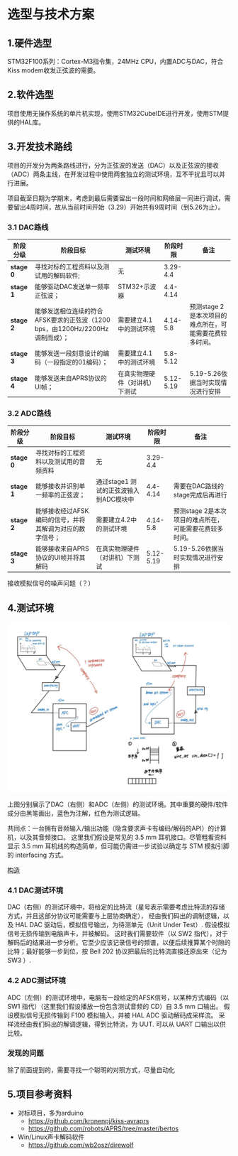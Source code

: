# 选型与技术方案

## 1.硬件选型

STM32F100系列：Cortex-M3指令集，24MHz CPU，内置ADC与DAC，符合Kiss modem收发正弦波的需要。



## 2.软件选型

项目使用无操作系统的单片机实现，使用STM32CubeIDE进行开发，使用STM提供的HAL库。



## 3.开发技术路线

项目的开发分为两条路线进行，分为正弦波的发送（DAC）以及正弦波的接收（ADC）两条主线，在开发过程中使用两套独立的测试环境，互不干扰且可以并行进展。



项目截至日期为学期末，考虑到最后需要留出一段时间和网络层一同进行调试，需要留出4周时间，故从当前时间开始（3.29）开始共有9周时间（到5.26为止）。



### 3.1 DAC路线

| 阶段分级    | 阶段目标                                                     | 测试环境                       | 阶段时限  | 备注                                                    |
| ----------- | ------------------------------------------------------------ | ------------------------------ | --------- | ------------------------------------------------------- |
| **stage 0** | 寻找对标的工程资料以及测试用的解码软件;                      | 无                             | 3.29-4.4  |                                                         |
| **stage 1** | 能够驱动DAC发送单一频率正弦波；                              | STM32+示波器                   | 4.4-4.14  |                                                         |
| **stage 2** | 能够发送相位连续的符合AFSK要求的正弦波（1200 bps，由1200Hz/2200Hz调制而成）； | 需要建立4.1中的测试环境        | 4.14-5.8  | 预测stage 2是本次项目的难点所在，可能需要花费较多时间。 |
| **stage 3** | 能够发送一段刻意设计的编码（一段指定的01编码）；             | 需要建立4.1中的测试环境        | 5.8-5.12  |                                                         |
| **stage 4** | 能够发送来自APRS协议的UI帧；                                 | 在真实物理硬件（对讲机）下测试 | 5.12-5.19 | 5.19-5.26依据当时实现情况进行安排                       |



### 3.2 ADC路线

| 阶段分级    | 阶段目标                                                 | 测试环境                               | 阶段时限  | 备注                                                    |
| ----------- | -------------------------------------------------------- | -------------------------------------- | --------- | ------------------------------------------------------- |
| **stage 0** | 寻找对标的工程资料以及测试用的音频资料                   | 无                                     | 3.29-4.4  |                                                         |
| **stage 1** | 能够接收并识别单一频率的正弦波；                         | 通过stage1 测试的正弦波输入到ADC模块中 | 4.4-4.14  | 需要在DAC路线的stage完成后再进行                        |
| **stage 2** | 能够接收经过AFSK编码的信号，并将其解调为对应的数字信号； | 需要建立4.2中的测试环境                | 4.14-5.8  | 预测stage 2是本次项目的难点所在，可能需要花费较多时间。 |
| **stage 3** | 能够接收来自APRS协议的UI帧并将其解码                     | 在真实物理硬件（对讲机）下测试         | 5.12-5.19 | 5.19-5.26依据当时实现情况进行安排                       |

接收模拟信号的噪声问题（？）





## 4.测试环境

<img src="./img/2.jpg" style="zoom: 67%;" />

上图分别展示了DAC（右侧）和ADC（左侧）的测试环境。其中重要的硬件/软件成分由黑笔画出，蓝色为注解，红色为测试逻辑。

共同点：一台拥有音频输入/输出功能（隐含要求声卡有编码/解码的API）的计算机，以及其音频接口。
这里我们假设是常见的 3.5 mm 耳机接口。尽管粗看资料显示 3.5 mm 耳机线的构造简单，但可能仍需进一步试验以确定与 STM 模拟引脚的 interfacing 方式。

[构造](https://zh.wikipedia.org/wiki/TRS%E7%AB%AF%E5%AD%90)

### 4.1 DAC测试环境

DAC（右侧）的测试环境中，将给定的比特流（星号表示需要考虑比特流的存储方式，并且这部分协议可能需要与上层协商确定），
经由我们码出的调制逻辑，以及 HAL DAC 驱动后，模拟信号输出，为待测单元（Unit Under Test）. 
假设模拟信号无损传输到电脑声卡，并被解码。
这时我们需要软件（以 SW2 指代），对于解码后的结果进一步分析。它至少应该记录信号的频谱，以便后续推算某个时隙的比特；最好能够一步到位，按 Bell 202 协议把最后的比特流直接还原出来（记为  SW3 ）.

### 4.2 ADC测试环境

ADC（左侧）的测试环境中，电脑有一段给定的AFSK信号，以某种方式编码（以 SW1 指代）（这里我们假设播放一份包含测试音频的 CD）自 3.5 mm 口输出。
假设模拟信号无损传输到 F100 模拟输入，并被 HAL ADC 驱动解码成采样流。
采样流经由我们码出的解调逻辑，得到比特流，为 UUT. 可以从 UART 口输出以供比较。

### 发现的问题

除了前面提到的，需要寻找一个聪明的对照方式，尽量自动化



## 5.项目参考资料

- 对标项目，多为arduino
  - https://github.com/kronenpj/kiss-avraprs
  - https://github.com/robots/APRS/tree/master/bertos
- Win/Linux声卡解码软件
  - https://github.com/wb2osz/direwolf